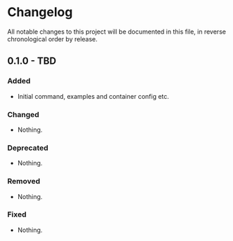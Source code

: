 # Changelog

All notable changes to this project will be documented in this file, in reverse chronological order by release.

## 0.1.0 - TBD

### Added

- Initial command, examples and container config etc.

### Changed

- Nothing.

### Deprecated

- Nothing.

### Removed

- Nothing.

### Fixed

- Nothing.
